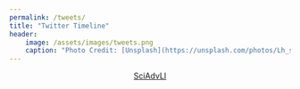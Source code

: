 ```yaml
---
permalink: /tweets/
title: "Twitter Timeline"
header: 
	image: /assets/images/tweets.png
	caption: "Photo Credit: [Unsplash](https://unsplash.com/photos/Lh_sFxD8AkI)"
---
```



<div align="center"><a class="twitter-timeline" data-chrome="transparent noheader" data-width="1000" data-dnt="true" data-tweet-limit="15" href="https://twitter.com/SciAdvLI?ref_src=twsrc%5Etfw">SciAdvLI</a>
<script async src="https://platform.twitter.com/widgets.js" charset="utf-8"></script>
</div>
